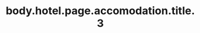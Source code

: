 ---
title: body.hotel.page.accomodation.title.3
featuredImage: ../../../images/hotel/accomodation/accomodation-3.jpg
---                                   